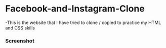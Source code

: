 # Facebook-and-Instagram-Clone

-This is the website that I have tried to clone / copied to practice my HTML and CSS skills 

### Screenshot
